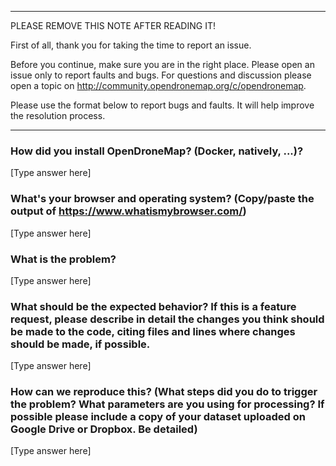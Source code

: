 ****************************************
PLEASE REMOVE THIS NOTE AFTER READING IT!

First of all, thank you for taking the time to report an issue.

Before you continue, make sure you are in the right place. Please open an issue only to report faults and bugs. For questions and discussion please open a topic on http://community.opendronemap.org/c/opendronemap. 

Please use the format below to report bugs and faults. It will help improve the resolution process. 
****************************************

### How did you install OpenDroneMap? (Docker, natively, ...)?

[Type answer here]

### What's your browser and operating system? (Copy/paste the output of https://www.whatismybrowser.com/)

[Type answer here]

### What is the problem?

[Type answer here]

### What should be the expected behavior? If this is a feature request, please describe in detail the changes you think should be made to the code, citing files and lines where changes should be made, if possible.

[Type answer here]

### How can we reproduce this? (What steps did you do to trigger the problem? What parameters are you using for processing? If possible please include a copy of your dataset uploaded on Google Drive or Dropbox. Be detailed)

[Type answer here]

